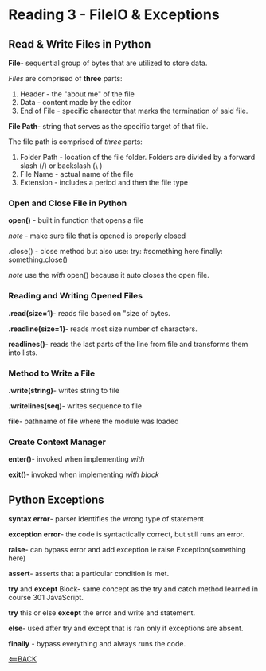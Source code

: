 # Reading 3 - FileIO & Exceptions

## Read & Write Files in Python

**File**- sequential group of bytes that are utilized to store data.

*Files* are comprised of **three** parts:
1. Header - the "about me" of the file
2. Data - content made by the editor
3. End of File - specific character that marks the termination of said file.

**File Path**- string that serves as the specific target of that file.

The file path is comprised of *three* parts:
1. Folder Path - location of the file folder. Folders are divided by a forward slash (/) or backslash (\ )
2. File Name - actual name of the file
3. Extension - includes a period and then the file type

### Open and Close File in Python

**open()** - built in function that opens a file

*note* - make sure file that is opened is properly closed

.close() - close method but also use:
  try:
    #something here
  finally:
    something.close()

*note* use the *with* open() because it auto closes the open file.

### Reading and Writing Opened Files

**.read(size=1)**- reads file based on "size of bytes.

**.readline(size=1)**- reads most size number of characters.

**readlines()**- reads the last parts of the line from file and transforms them into lists.

### Method to Write a File

**.write(string)**- writes string to file

**.writelines(seq)**- writes sequence to file

**__file__**- pathname of file where the module was loaded

### Create Context Manager

**__enter__()**- invoked when implementing *with*

**__exit__()**- invoked when implementing *with block*

## Python Exceptions

**syntax error**- parser identifies the wrong type of statement

**exception error**- the code is syntactically correct, but still runs an error.

**raise**- can bypass error and add exception
  ie raise Exception(something here)

**assert**- asserts that a particular condition is met.

**try** and **except** Block- same concept as the try and catch method learned in course 301 JavaScript.

**try** this or else **except** the error and write and statement.

**else**- used after try and except that is ran only if exceptions are absent.

**finally** - bypass everything and always runs the code.

[<==BACK](README.md)